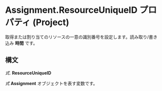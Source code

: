 
# Assignment.ResourceUniqueID プロパティ (Project)

取得または割り当てのリソースの一意の識別番号を設定します。読み取り/書き込み **時間** です。


## 構文

 _式_. **ResourceUniqueID**

 _式_ **Assignment** オブジェクトを表す変数です。

